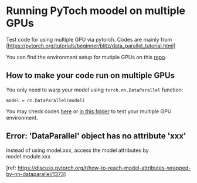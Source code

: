 # Running PyToch moodel on multiple GPUs
Test code for using multiple GPU via pytorch. Codes are mainly from [https://pytorch.org/tutorials/beginner/blitz/data_parallel_tutorial.html]

You can find the environment setup for mutiple GPUs on this [repo](https://github.com/JiahongChen/Set-up-deep-learning-frameworks-with-GPU-on-Google-Cloud-Platform).

## How to make your code run on multiple GPUs
You only need to warp your model using ```torch.nn.DataParallel``` function:
```
model = nn.DataParallel(model)
```
You may check codes [here](https://github.com/JiahongChen/multiGPU/blob/master/testMultiGPU.py) or [in this folder](https://github.com/JiahongChen/multiGPU/tree/master/MCD_multi_GPU) to test your multiple GPU environment.

## Error: 'DataParallel' object has no attribute 'xxx'
Instead of using model.xxx, access the model attributes by model.module.xxx.

[ref: https://discuss.pytorch.org/t/how-to-reach-model-attributes-wrapped-by-nn-dataparallel/1373]
